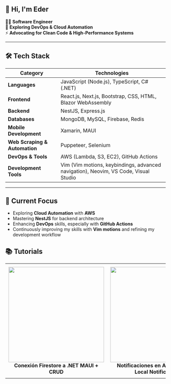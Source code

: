 ## 👋 Hi, I'm Eder  

👨‍💻 **Software Engineer**  
🚀 **Exploring DevOps & Cloud Automation**  
⚡ **Advocating for Clean Code & High-Performance Systems**  

---

## 🛠️ Tech Stack

| **Category**            | **Technologies**                                                                 |
|-------------------------|----------------------------------------------------------------------------------|
| **Languages**           | JavaScript (Node.js), TypeScript, C# (.NET)                                     |
| **Frontend**            | React.js, Next.js, Bootstrap, CSS, HTML, Blazor WebAssembly                     |
| **Backend**             | NestJS, Express.js                                                              |
| **Databases**           | MongoDB, MySQL, Firebase, Redis                                                 |
| **Mobile Development**  | Xamarin, MAUI                                                                   |
| **Web Scraping & Automation** | Puppeteer, Selenium                                                         |
| **DevOps & Tools**      | AWS (Lambda, S3, EC2), GitHub Actions                                           |
| **Development Tools**   | Vim (Vim motions, keybindings, advanced navigation), Neovim, VS Code, Visual Studio |

---

## 🚀 Current Focus  
- Exploring **Cloud Automation** with **AWS**  
- Mastering **NestJS** for backend architecture  
- Enhancing **DevOps** skills, especially with **GitHub Actions**
- Continuously improving my skills with **Vim motions** and refining my development workflow  

## 📚 Tutorials

<table style="border-collapse: collapse; border: none;">
  <tr>
    <td align="center" valign="top" style="border: none; padding: 10px;">
      <a href="https://www.youtube.com/watch?v=NrZZew3AR4s&t=541s&ab_channel=Eddyoe">
        <img src="https://img.youtube.com/vi/NrZZew3AR4s/maxresdefault.jpg" width="300" />
      </a>
      <br />
      <b>Conexión Firestore a .NET MAUI + CRUD</b>
    </td>
    <td align="center" valign="top" style="border: none; padding: 10px;">
      <a href="https://www.youtube.com/watch?v=bjuhFDIEe1c&t=402s&ab_channel=Eddyoe">
        <img src="https://img.youtube.com/vi/bjuhFDIEe1c/maxresdefault.jpg" width="300" />
      </a>
      <br />
      <b>Notificaciones en Android 13.0 + Local Notifications</b>
    </td>
  </tr>
</table>




<!--
**Ederjoel26/Ederjoel26** is a ✨ _special_ ✨ repository because its `README.md` (this file) appears on your GitHub profile.

Here are some ideas to get you started:

- 🔭 I’m currently working on ...
- 🌱 I’m currently learning ...
- 👯 I’m looking to collaborate on ...
- 🤔 I’m looking for help with ...
- 💬 Ask me about ...
- 📫 How to reach me: ...
- 😄 Pronouns: ...
- ⚡ Fun fact: ...
-->
